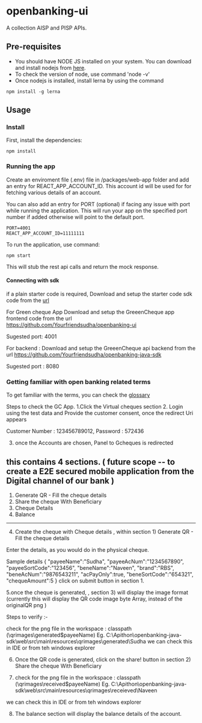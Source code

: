 openbanking-ui
==============

A collection AISP and PISP APIs.

Pre-requisites
--------------

* You should have NODE JS installed on your system. You can download and install nodejs from [here](https://nodejs.org/en/download/).
* To check the version of node, use command 'node -v'
* Once nodejs is installed, install lerna by using the command

``` nowrap
npm install -g lerna
```

Usage
-----

### Install

First, install the dependencies:

``` nowrap
npm install
```

### Running the app

Create an enviroment file (.env) file in /packages/web-app folder and add an entry for REACT_APP_ACCOUNT_ID. This account id will be used for for fetching various details of an account.

You can also add an entry for PORT (optional) if facing any issue with port while running the application. This will run your app on the specified port number if added otherwise will point to the default port. 

``` nowrap
PORT=4001
REACT_APP_ACCOUNT_ID=11111111
```
To run the application, use command:

``` nowrap
npm start
```


This will stub the rest api calls and return the mock response.

#### Connecting with sdk

if a plain starter code is required, Download and setup the starter code sdk code from the [url](https://github.com/HashApithon/openbanking-java-sdk)

For Green cheque App
Download and setup the GreeenCheque app frontend code from the url https://github.com/Yourfriendsudha/openbanking-ui

Sugested port: 4001

For backend :
Download and setup the  GreeenCheque api backend from the url https://github.com/Yourfriendsudha/openbanking-java-sdk

Sugested port : 8080

### Getting familiar with open banking related terms

To get familiar with the terms, you can check the [glossary](https://bankofapis.com/glossary)

Steps to check the GC App.
1.Click the Virtual cheques section 
2. Login using the test data and Provide the customer consent, once the redirect Uri appears

Customer Number : 123456789012, 
 Password : 572436

 3. once the Accounts are chosen, Panel to Gcheques is redirected

 this contains 4 sections. ( future scope -- to create a E2E secured mobile application from the Digital channel of our bank )
 -----------------------------------------------------------------------
 1) Generate QR - Fill the cheque details
 2) Share the cheque With Beneficiary
 3) Cheque Details
 4) Balance
------------------------------------------------------------------------

 4. Create the cheque with Cheque details , within section 1)  Generate QR - Fill the cheque details

 Enter the details, as you would do in the physical cheque.

Sample details
 {
"payeeName":"Sudha",
"payeeAcNum":"1234567890",
"payeeSortCode":"123456",
"beneName":"Naveen",
"brand":"RBS",
"beneAcNum":"9876543211",
"acPayOnly":true,
"beneSortCode":"654321",
"chequeAmount":5
}
click on submit button in section 1.

5.once the cheque is generated, , section 3) will display the image format
(currently this will display the QR code image byte Array, instead of the originalQR png )

Steps to verify :-

check for the png file in the workspace : classpath (\qrimages\generated\$payeeName)
Eg. C:\Apithon\openbanking-java-sdk\web\src\main\resources\qrimages\generated\Sudha
we can check this in IDE or from teh windows explorer

6. Once the QR code is generated, click on the share! button in section 2)  Share the cheque With Beneficiary


7. check for the png file in the workspace : classpath (\qrimages\received\$payeeName)
Eg. C:\Apithon\openbanking-java-sdk\web\src\main\resources\qrimages\receieved\Naveen

we can check this in IDE or from teh windows explorer

8. The balance section will display the balance details of the account.


